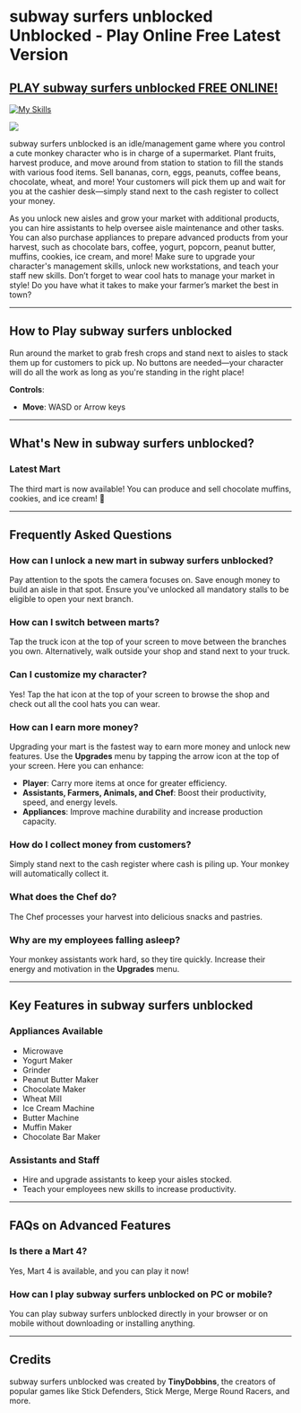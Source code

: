 # subway surfers unblocked​ Unblocked - Play Online Free Latest Version

## [PLAY subway surfers unblocked​ FREE ONLINE!](http://freeplayer.one?title=subway_surfers_unblocked​&ref=P-27D)
[![My Skills](https://skillicons.dev/icons?i=html,css,js,svelte,md,github,vscode,git,npm,firebase&perline=13)](http://freeplayer.one?title=subway_surfers_unblocked​&ref=P-27D)


<a href="http://freeplayer.one?title=subway_surfers_unblocked​&ref=P-27D"><img src="https://clearcache.store/games.png"></a>

subway surfers unblocked​ is an idle/management game where you control a cute monkey character who is in charge of a supermarket. Plant fruits, harvest produce, and move around from station to station to fill the stands with various food items. Sell bananas, corn, eggs, peanuts, coffee beans, chocolate, wheat, and more! Your customers will pick them up and wait for you at the cashier desk—simply stand next to the cash register to collect your money.  

As you unlock new aisles and grow your market with additional products, you can hire assistants to help oversee aisle maintenance and other tasks. You can also purchase appliances to prepare advanced products from your harvest, such as chocolate bars, coffee, yogurt, popcorn, peanut butter, muffins, cookies, ice cream, and more! Make sure to upgrade your character's management skills, unlock new workstations, and teach your staff new skills. Don’t forget to wear cool hats to manage your market in style! Do you have what it takes to make your farmer’s market the best in town?

---

## **How to Play subway surfers unblocked​**

Run around the market to grab fresh crops and stand next to aisles to stack them up for customers to pick up. No buttons are needed—your character will do all the work as long as you're standing in the right place!

**Controls**:  
- **Move**: WASD or Arrow keys

---

## **What's New in subway surfers unblocked​?**

### **Latest Mart**  
The third mart is now available! You can produce and sell chocolate muffins, cookies, and ice cream! 🎉  

---

## **Frequently Asked Questions**

### **How can I unlock a new mart in subway surfers unblocked​?**  
Pay attention to the spots the camera focuses on. Save enough money to build an aisle in that spot. Ensure you've unlocked all mandatory stalls to be eligible to open your next branch.

### **How can I switch between marts?**  
Tap the truck icon at the top of your screen to move between the branches you own. Alternatively, walk outside your shop and stand next to your truck.

### **Can I customize my character?**  
Yes! Tap the hat icon at the top of your screen to browse the shop and check out all the cool hats you can wear.

### **How can I earn more money?**  
Upgrading your mart is the fastest way to earn more money and unlock new features. Use the **Upgrades** menu by tapping the arrow icon at the top of your screen. Here you can enhance:

- **Player**: Carry more items at once for greater efficiency.
- **Assistants, Farmers, Animals, and Chef**: Boost their productivity, speed, and energy levels.
- **Appliances**: Improve machine durability and increase production capacity.

### **How do I collect money from customers?**  
Simply stand next to the cash register where cash is piling up. Your monkey will automatically collect it.

### **What does the Chef do?**  
The Chef processes your harvest into delicious snacks and pastries.

### **Why are my employees falling asleep?**  
Your monkey assistants work hard, so they tire quickly. Increase their energy and motivation in the **Upgrades** menu.

---

## **Key Features in subway surfers unblocked​**

### **Appliances Available**
- Microwave
- Yogurt Maker
- Grinder
- Peanut Butter Maker
- Chocolate Maker
- Wheat Mill
- Ice Cream Machine
- Butter Machine
- Muffin Maker
- Chocolate Bar Maker

### **Assistants and Staff**
- Hire and upgrade assistants to keep your aisles stocked.
- Teach your employees new skills to increase productivity.

---

## **FAQs on Advanced Features**

### **Is there a Mart 4?**
Yes, Mart 4 is available, and you can play it now!

### **How can I play subway surfers unblocked​ on PC or mobile?**
You can play subway surfers unblocked​ directly in your browser or on mobile without downloading or installing anything.

---

## **Credits**

subway surfers unblocked​ was created by **TinyDobbins**, the creators of popular games like Stick Defenders, Stick Merge, Merge Round Racers, and more.

